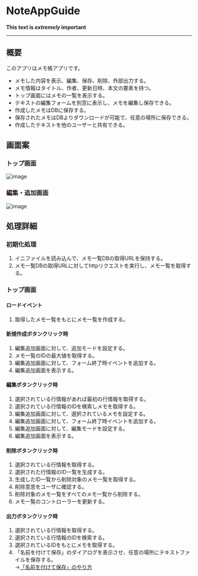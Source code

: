 # NoteAppGuide
**This text is _extremely_ important**
*****
## 概要
このアプリはメモ帳アプリです。  
- メモした内容を表示、編集、保存、削除、外部出力する。
- メモ情報はタイトル、作者、更新日時、本文の要素を持つ。
- トップ画面にはメモの一覧を表示する。
- テキストの編集フォームを別窓に表示し、メモを編集し保存できる。
- 作成したメモはDBに保存する。
- 保存されたメモはDBよりダウンロードが可能で、任意の場所に保存できる。
- 作成したテキストを他のユーザーと共有できる。  
## 画面案  
### トップ画面  
![image](https://user-images.githubusercontent.com/92729088/148949441-36fe3e6b-7e70-4c4e-85d2-79ffda6a45cb.png)
### 編集・追加画面    
![image](https://user-images.githubusercontent.com/92729088/148949327-0165303a-e873-49fd-a467-f6278a06c45b.png)
## 処理詳細  
### 初期化処理  
1. イニファイルを読み込んで、メモ一覧DBの取得URLを保持する。
2. メモ一覧DBの取得URLに対してhttpリクエストを実行し、メモ一覧を取得する。
### トップ画面  
#### ロードイベント  
1. 取得したメモ一覧をもとにメモ一覧を作成する。
#### 新規作成ボタンクリック時  
1. 編集追加画面に対して、追加モードを設定する。
2. メモ一覧のIDの最大値を取得する。
3. 編集追加画面に対して、フォーム終了時イベントを追加する。
4. 編集追加画面を表示する。
#### 編集ボタンクリック時  
1. 選択されている行情報があれば最初の行情報を取得する。
2. 選択されている行情報のIDを検索しメモを取得する。
3. 編集追加画面に対して、選択されているメモを設定する。
4. 編集追加画面に対して、フォーム終了時イベントを追加する。
5. 編集追加画面に対して、編集モードを設定する。
6. 編集追加画面を表示する。
#### 削除ボタンクリック時  
1. 選択されている行情報を取得する。
2. 選択された行情報のID一覧を生成する。
3. 生成したID一覧から削除対象のメモ一覧を取得する。
4. 削除意思をユーザに確認する。
5. 削除対象のメモ一覧をすべてのメモ一覧から削除する。
6. メモ一覧のコントローラーを更新する。
#### 出力ボタンクリック時  
1. 選択されている行情報を取得する。
2. 選択されている行情報のIDを検索する。
3. 選択されているIDをもとにメモを取得する。
4. 「名前を付けて保存」のダイアログを表示させ、任意の場所にテキストファイルを保存する。  
→[「名前を付けて保存」のやり方](https://dobon.net/vb/dotnet/form/savefiledialog.html)
